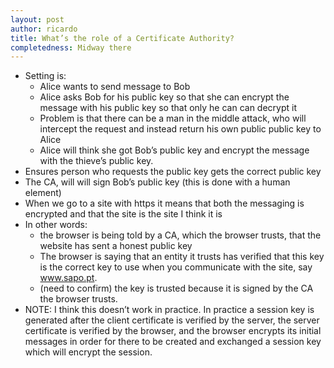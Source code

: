```yaml
---
layout: post
author: ricardo
title: What’s the role of a Certificate Authority?
completedness: Midway there
---
```


- Setting is: 
    - Alice wants to send message to Bob
    - Alice asks Bob for his public key so that she can encrypt the message with his public key so that only he can can decrypt it
    - Problem is that there can be a man in the middle attack, who will intercept the request and instead return his own public public key to Alice
    - Alice will think she got Bob’s public key and encrypt the message with the thieve’s public key.
- Ensures person who requests the public key gets the correct public key
- The CA, will will sign Bob’s public key (this is done with a human element)
- When we go to a site with https it means that both the messaging is encrypted and that the site is the site I think it is
- In other words:
  - the browser is being told by a CA, which the browser trusts, that the website has sent a honest public key
  - The browser is saying that an entity it trusts  has verified that  this key is the correct key to use when you communicate with the site, say www.sapo.pt.
  - (need to confirm) the key is trusted because it is signed by the CA the browser trusts.
- NOTE: I think this doesn’t work in practice. In practice a session key is generated after the client certificate is verified by the server, the server certificate is verified by the browser, and the browser encrypts its initial messages in order for there to be created and exchanged a session key which will encrypt the session.
